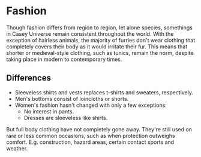 # Fashion

Though fashion differs from region to region, let alone species, somethings in Casey Universe remain consistent throughout the world. With the exception of hairless animals, the majority of furries don't wear clothing that completely covers their body as it would irritate their fur. This means that shorter or medieval-style clothing, such as tunics, remain the norm, despite taking place in modern to contemporary times.

## Differences

- Sleeveless shirts and vests replaces t-shirts and sweaters, respectively.
- Men's bottoms consist of loincloths or shorts.
- Women's fashion hasn't changed with only a few exceptions:
  - No interest in pants.
  - Dresses are sleeveless like shirts.

But full body clothing have not completely gone away. They're still used on rare or less common occasions, such as when protection outweighs comfort. E.g. construction, hazard areas, certain contact sports and weather.
